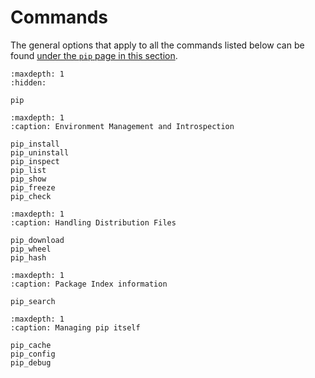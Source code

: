 # Commands

The general options that apply to all the commands listed below can be
found [under the `pip` page in this section](pip).

```{toctree}
:maxdepth: 1
:hidden:

pip
```

```{toctree}
:maxdepth: 1
:caption: Environment Management and Introspection

pip_install
pip_uninstall
pip_inspect
pip_list
pip_show
pip_freeze
pip_check
```

```{toctree}
:maxdepth: 1
:caption: Handling Distribution Files

pip_download
pip_wheel
pip_hash
```

```{toctree}
:maxdepth: 1
:caption: Package Index information

pip_search
```

```{toctree}
:maxdepth: 1
:caption: Managing pip itself

pip_cache
pip_config
pip_debug
```
